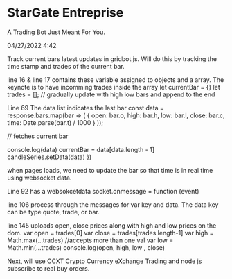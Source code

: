 # StarGate Entreprise 
A Trading Bot Just Meant For You.


04/27/2022 4:42

Track current bars latest updates in gridbot.js. Will do this by tracking the time stamp and trades of the current bar.

line 16 & line 17 contains these variable assigned to objects and a array.
The keynote is to have incomming trades inside the array
let currentBar = {}
let trades = []; // gradually update with high low bars and append to the end



Line 69 
The data list indicates the last bar
    const data = response.bars.map(bar => (
        {
            open: bar.o,
            high: bar.h,
            low: bar.l,
            close: bar.c,
            time: Date.parse(bar.t) / 1000
        }
    ));



// fetches current bar

console.log(data)
    currentBar = data[data.length - 1]
    candleSeries.setData(data)
})


when pages loads, we need to update the bar so that time is in real time using websocket data.

Line 92 has a websokcetdata 
socket.onmessage = function (event)  

line 106 process through the messages for var key and data.
The data key can be type quote, trade, or bar.


   line 145 uploads open, close prices along with high and low prices on the dom. 
        var open = trades[0] 
        var close = trades[trades.length-1]
        var high = Math.max(...trades) //accepts more than one val
        var low = Math.min(...trades)
        console.log(open, high, low , close)


Next, will use CCXT Crypto Currency eXchange Trading and node js  subscribe to real buy orders.